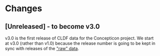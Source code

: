 # Changes

## [Unreleased] - to become v3.0

v3.0 is the first release of CLDF data for the Concepticon project. We start at v3.0 (rather than v1.0)
because the release number is going to be kept in sync with releases of the
["raw" data](https://github.com/concepticon/concepticon-data).
